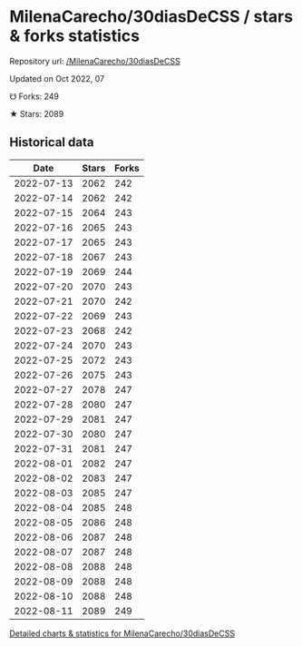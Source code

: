 # MilenaCarecho/30diasDeCSS / stars & forks statistics

Repository url: [/MilenaCarecho/30diasDeCSS](https://github.com/MilenaCarecho/30diasDeCSS)

Updated on Oct 2022, 07

☋ Forks: 249

★ Stars: 2089

## Historical data
| Date | Stars | Forks |
|------|-------|-------|
| 2022-07-13 | 2062 | 242 | 
| 2022-07-14 | 2062 | 242 | 
| 2022-07-15 | 2064 | 243 | 
| 2022-07-16 | 2065 | 243 | 
| 2022-07-17 | 2065 | 243 | 
| 2022-07-18 | 2067 | 243 | 
| 2022-07-19 | 2069 | 244 | 
| 2022-07-20 | 2070 | 243 | 
| 2022-07-21 | 2070 | 242 | 
| 2022-07-22 | 2069 | 243 | 
| 2022-07-23 | 2068 | 242 | 
| 2022-07-24 | 2070 | 243 | 
| 2022-07-25 | 2072 | 243 | 
| 2022-07-26 | 2075 | 243 | 
| 2022-07-27 | 2078 | 247 | 
| 2022-07-28 | 2080 | 247 | 
| 2022-07-29 | 2081 | 247 | 
| 2022-07-30 | 2080 | 247 | 
| 2022-07-31 | 2081 | 247 | 
| 2022-08-01 | 2082 | 247 | 
| 2022-08-02 | 2083 | 247 | 
| 2022-08-03 | 2085 | 247 | 
| 2022-08-04 | 2085 | 248 | 
| 2022-08-05 | 2086 | 248 | 
| 2022-08-06 | 2087 | 248 | 
| 2022-08-07 | 2087 | 248 | 
| 2022-08-08 | 2088 | 248 | 
| 2022-08-09 | 2088 | 248 | 
| 2022-08-10 | 2088 | 248 | 
| 2022-08-11 | 2089 | 249 | 


[Detailed charts & statistics for MilenaCarecho/30diasDeCSS](https://reviewgithub.com/rep/MilenaCarecho/30diasDeCSS)
